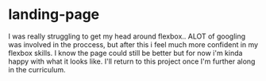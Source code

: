 # landing-page

I was really struggling to get my head around flexbox.. ALOT of googling was involved in the proccess, but after this i feel much more confident in my flexbox skills.
I know the page could still be better but for now i'm kinda happy with what it looks like.
I'll return to this project once I'm further along in the curriculum.

